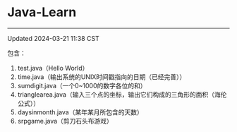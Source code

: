 # Java-Learn

------------------------------------------------------------------------

Updated 2024-03-21 11:38 CST

包含：
1. test.java（Hello World）       
2. time.java（输出系统的UNIX时间戳指向的日期（已经完善））
3. sumdigit.java（一个0~1000的数字各位的和）
4. trianglearea.java（输入三个点的坐标，输出它们构成的三角形的面积（海伦公式））
5. daysinmonth.java（某年某月所包含的天数）
6. srpgame.java（剪刀石头布游戏）
